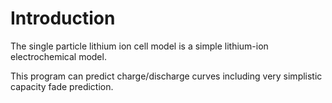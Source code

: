 # Introduction

The single particle lithium ion cell model is a simple lithium-ion electrochemical model.

This program can predict charge/discharge curves including very simplistic capacity fade prediction.
